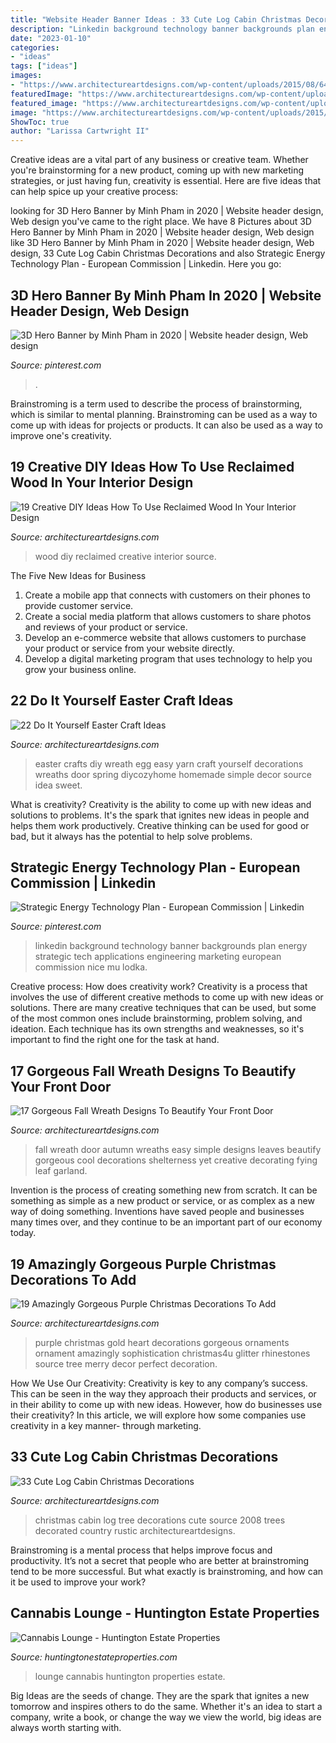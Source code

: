 ```yaml
---
title: "Website Header Banner Ideas : 33 Cute Log Cabin Christmas Decorations"
description: "Linkedin background technology banner backgrounds plan energy strategic tech applications engineering marketing european commission nice mu lodka"
date: "2023-01-10"
categories:
- "ideas"
tags: ["ideas"]
images:
- "https://www.architectureartdesigns.com/wp-content/uploads/2015/08/648-630x945.jpg"
featuredImage: "https://www.architectureartdesigns.com/wp-content/uploads/2013/03/Easy-Easter-DIY-Crafts-Easter-Egg-Wreath.jpg"
featured_image: "https://www.architectureartdesigns.com/wp-content/uploads/2013/03/Easy-Easter-DIY-Crafts-Easter-Egg-Wreath.jpg"
image: "https://www.architectureartdesigns.com/wp-content/uploads/2015/08/648-630x945.jpg"
ShowToc: true
author: "Larissa Cartwright II"
---
```



Creative ideas are a vital part of any business or creative team. Whether you're brainstorming for a new product, coming up with new marketing strategies, or just having fun, creativity is essential. Here are five ideas that can help spice up your creative process:

	

		
looking for 3D Hero Banner by Minh Pham in 2020 | Website header design, Web design you've came to the right place. We have 8 Pictures about 3D Hero Banner by Minh Pham in 2020 | Website header design, Web design like 3D Hero Banner by Minh Pham in 2020 | Website header design, Web design, 33 Cute Log Cabin Christmas Decorations and also Strategic Energy Technology Plan - European Commission | Linkedin. Here you go:
		
    
## 3D Hero Banner By Minh Pham In 2020 | Website Header Design, Web Design

<img loading=lazy src="https://i.pinimg.com/736x/f5/93/48/f5934829da52cadc6359fa823c3211c3.jpg" onerror="this.onerror=null;this.src='https://tse4.mm.bing.net/th?id=OIP.a76Y_Z6FPBs5WoIuPTTR2gHaFj&amp;pid=15.1';" alt="3D Hero Banner by Minh Pham in 2020 | Website header design, Web design">

_Source: pinterest.com_

>. 

	

Brainstroming is a term used to describe the process of brainstorming, which is similar to mental planning. Brainstroming can be used as a way to come up with ideas for projects or products. It can also be used as a way to improve one's creativity.

    
## 19 Creative DIY Ideas How To Use Reclaimed Wood In Your Interior Design

<img loading=lazy src="https://www.architectureartdesigns.com/wp-content/uploads/2015/04/643.jpg" onerror="this.onerror=null;this.src='https://tse4.mm.bing.net/th?id=OIP.0XU4NEcUV7eq7GFc0Ws_BwHaJ6&amp;pid=15.1';" alt="19 Creative DIY Ideas How To Use Reclaimed Wood In Your Interior Design">

_Source: architectureartdesigns.com_

>wood diy reclaimed creative interior source. 

	

The Five New Ideas for Business
1. Create a mobile app that connects with customers on their phones to provide customer service. 
2. Create a social media platform that allows customers to share photos and reviews of your product or service. 
3. Develop an e-commerce website that allows customers to purchase your product or service from your website directly. 
4. Develop a digital marketing program that uses technology to help you grow your business online.

    
## 22 Do It Yourself Easter Craft Ideas

<img loading=lazy src="https://www.architectureartdesigns.com/wp-content/uploads/2013/03/Easy-Easter-DIY-Crafts-Easter-Egg-Wreath.jpg" onerror="this.onerror=null;this.src='https://tse3.mm.bing.net/th?id=OIP.SvVdx_W5VUYO9hnZspMpcAHaJ6&amp;pid=15.1';" alt="22 Do It Yourself Easter Craft Ideas">

_Source: architectureartdesigns.com_

>easter crafts diy wreath egg easy yarn craft yourself decorations wreaths door spring diycozyhome homemade simple decor source idea sweet. 

	

What is creativity?
Creativity is the ability to come up with new ideas and solutions to problems. It's the spark that ignites new ideas in people and helps them work productively. Creative thinking can be used for good or bad, but it always has the potential to help solve problems.

    
## Strategic Energy Technology Plan - European Commission | Linkedin

<img loading=lazy src="https://i.pinimg.com/736x/0f/6f/bf/0f6fbf45c5c1bb0bff2a20f73e613462--linkedin-background-background-pics.jpg" onerror="this.onerror=null;this.src='https://tse4.mm.bing.net/th?id=OIP.C0Ch9vgpZnqfPg-y52ZYZQHaCu&amp;pid=15.1';" alt="Strategic Energy Technology Plan - European Commission | Linkedin">

_Source: pinterest.com_

>linkedin background technology banner backgrounds plan energy strategic tech applications engineering marketing european commission nice mu lodka. 

	

Creative process: How does creativity work?
Creativity is a process that involves the use of different creative methods to come up with new ideas or solutions. There are many creative techniques that can be used, but some of the most common ones include brainstorming, problem solving, and ideation. Each technique has its own strengths and weaknesses, so it's important to find the right one for the task at hand.

    
## 17 Gorgeous Fall Wreath Designs To Beautify Your Front Door

<img loading=lazy src="https://www.architectureartdesigns.com/wp-content/uploads/2015/08/648-630x945.jpg" onerror="this.onerror=null;this.src='https://tse4.mm.bing.net/th?id=OIP.iZzAR1y-9d-wDK-g9rj0kQHaLH&amp;pid=15.1';" alt="17 Gorgeous Fall Wreath Designs To Beautify Your Front Door">

_Source: architectureartdesigns.com_

>fall wreath door autumn wreaths easy simple designs leaves beautify gorgeous cool decorations shelterness yet creative decorating fying leaf garland. 

	

Invention is the process of creating something new from scratch. It can be something as simple as a new product or service, or as complex as a new way of doing something. Inventions have saved people and businesses many times over, and they continue to be an important part of our economy today.

    
## 19 Amazingly Gorgeous Purple Christmas Decorations To Add

<img loading=lazy src="https://www.architectureartdesigns.com/wp-content/uploads/2015/12/117-630x630.jpg" onerror="this.onerror=null;this.src='https://tse1.mm.bing.net/th?id=OIP.7mocjsWDYEERvdvolCo2AQHaHa&amp;pid=15.1';" alt="19 Amazingly Gorgeous Purple Christmas Decorations To Add">

_Source: architectureartdesigns.com_

>purple christmas gold heart decorations gorgeous ornaments ornament amazingly sophistication christmas4u glitter rhinestones source tree merry decor perfect decoration. 

	

How We Use Our Creativity:
Creativity is key to any company’s success. This can be seen in the way they approach their products and services, or in their ability to come up with new ideas. However, how do businesses use their creativity? In this article, we will explore how some companies use creativity in a key manner- through marketing.

    
## 33 Cute Log Cabin Christmas Decorations

<img loading=lazy src="https://www.architectureartdesigns.com/wp-content/uploads/2013/11/2815.jpg" onerror="this.onerror=null;this.src='https://tse3.mm.bing.net/th?id=OIP.USFhtDbu7u9akVp0Euxv3gHaKX&amp;pid=15.1';" alt="33 Cute Log Cabin Christmas Decorations">

_Source: architectureartdesigns.com_

>christmas cabin log tree decorations cute source 2008 trees decorated country rustic architectureartdesigns. 

	

Brainstroming is a mental process that helps improve focus and productivity. It’s not a secret that people who are better at brainstroming tend to be more successful. But what exactly is brainstroming, and how can it be used to improve your work?

    
## Cannabis Lounge - Huntington Estate Properties

<img loading=lazy src="https://huntingtonestateproperties.com/wp-content/uploads/2019/07/06-Cannabis-Lounge.jpg" onerror="this.onerror=null;this.src='https://tse3.mm.bing.net/th?id=OIP.2TZ71jT6flKIBe7SCHLuGgHaDt&amp;pid=15.1';" alt="Cannabis Lounge - Huntington Estate Properties">

_Source: huntingtonestateproperties.com_

>lounge cannabis huntington properties estate. 

	

Big Ideas are the seeds of change. They are the spark that ignites a new tomorrow and inspires others to do the same. Whether it's an idea to start a company, write a book, or change the way we view the world, big ideas are always worth starting with.

